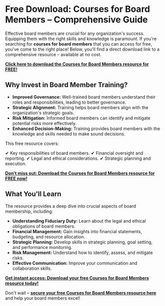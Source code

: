 # Free Download: Courses for Board Members – Comprehensive Guide

Effective board members are crucial for any organization's success. Equipping them with the right skills and knowledge is paramount. If you're searching for **courses for board members** that you can access for free, you've come to the right place! Below, you'll find a direct download link to a comprehensive resource – available at no cost.

[**Click here to download the Courses for Board Members resource for FREE!**](https://udemywork.com/courses-for-board-members)

## Why Invest in Board Member Training?

*   **Improved Governance:** Well-trained board members understand their roles and responsibilities, leading to better governance.
*   **Strategic Alignment:** Training helps board members align with the organization's strategic goals.
*   **Risk Mitigation:** Informed board members can identify and mitigate potential risks more effectively.
*   **Enhanced Decision-Making:** Training provides board members with the knowledge and skills needed to make sound decisions.

This free resource covers:

✔ Key responsibilities of board members.
✔ Financial oversight and reporting.
✔ Legal and ethical considerations.
✔ Strategic planning and execution.

[**Don't miss out: Download the Courses for Board Members resource for FREE now!**](https://udemywork.com/courses-for-board-members)

## What You'll Learn

The resource provides a deep dive into crucial aspects of board membership, including:

*   **Understanding Fiduciary Duty:** Learn about the legal and ethical obligations of board members.
*   **Financial Management:** Gain insights into financial statements, budgeting, and resource allocation.
*   **Strategic Planning:** Develop skills in strategic planning, goal setting, and performance monitoring.
*   **Risk Management:** Understand how to identify, assess, and mitigate risks.
*   **Effective Communication:** Improve your communication and collaboration skills.

[**Get instant access: Download your free Courses for Board Members resource today!**](https://udemywork.com/courses-for-board-members)

Don't wait – **[secure your free Courses for Board Members resource here](https://udemywork.com/courses-for-board-members)** and help your board members excel!
